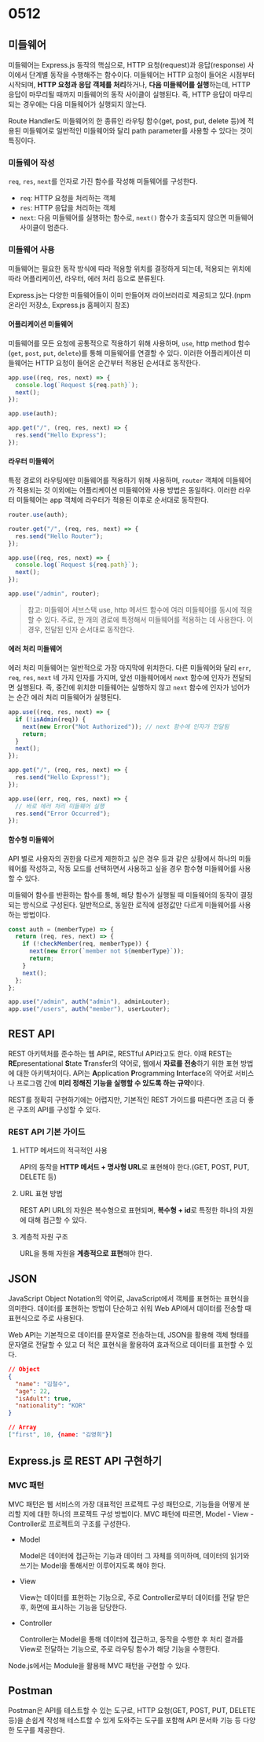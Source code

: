 # 0512

## 미들웨어

미들웨어는 Express.js 동작의 핵심으로, HTTP 요청(request)과 응답(response) 사이에서 단계별 동작을 수행해주는 함수이다. 미들웨어는 HTTP 요청이 들어온 시점부터 시작되며, **HTTP 요청과 응답 객체를 처리**하거나, **다음 미들웨어를 실행**하는데, HTTP 응답이 마무리될 때까지 미들웨어의 동작 사이클이 실행된다. 즉, HTTP 응답이 마무리되는 경우에는 다음 미들웨어가 실행되지 않는다.

Route Handler도 미들웨어의 한 종류인 라우팅 함수(get, post, put, delete 등)에 적용된 미들웨어로 일반적인 미들웨어와 달리 path parameter를 사용할 수 있다는 것이 특징이다.

### 미들웨어 작성

`req`, `res`, `next`를 인자로 가진 함수를 작성해 미들웨어를 구성한다.

- `req`: HTTP 요청을 처리하는 객체
- `res`: HTTP 응답을 처리하는 객체
- `next`: 다음 미들웨어를 실행하는 함수로, `next()` 함수가 호출되지 않으면 미들웨어 사이클이 멈춘다.

### 미들웨어 사용

미들웨어는 필요한 동작 방식에 따라 적용할 위치를 결정하게 되는데, 적용되는 위치에 따라 어플리케이션, 라우터, 에러 처리 등으로 분류된다.

Express.js는 다양한 미들웨어들이 이미 만들어져 라이브러리로 제공되고 있다.(npm 온라인 저장소, Express.js 홈페이지 참조)

#### 어플리케이션 미들웨어

미들웨어를 모든 요청에 공통적으로 적용하기 위해 사용하며, `use`, http method 함수(`get`, `post`, `put`, `delete`)를 통해 미들웨어를 연결할 수 있다. 이러한 어플리케이션 미들웨어는 HTTP 요청이 들어온 순간부터 적용된 순서대로 동작한다.

```javascript
app.use((req, res, next) => {
  console.log(`Request ${req.path}`);
  next();
});

app.use(auth);

app.get("/", (req, res, next) => {
  res.send("Hello Express");
});
```

#### 라우터 미들웨어

특정 경로의 라우팅에만 미들웨어를 적용하기 위해 사용하며, `router` 객체에 미들웨어가 적용되는 것 이외에는 어플리케이션 미들웨어와 사용 방법은 동일하다. 이러한 라우터 미들웨어는 app 객체에 라우터가 적용된 이후로 순서대로 동작한다.

```javascript
router.use(auth);

router.get("/", (req, res, next) => {
  res.send("Hello Router");
});

app.use((req, res, next) => {
  console.log(`Request ${req.path}`);
  next();
});

app.use("/admin", router);
```

> 참고: 미들웨어 서브스택
> use, http 메서드 함수에 여러 미들웨어를 동시에 적용할 수 있다. 주로, 한 개의 경로에 특정해서 미들웨어를 적용하는 데 사용한다. 이 경우, 전달된 인자 순서대로 동작한다.

#### 에러 처리 미들웨어

에러 처리 미들웨어는 일반적으로 가장 마지막에 위치한다. 다른 미들웨어와 달리 `err`, `req`, `res`, `next` 네 가지 인자를 가지며, 앞선 미들웨어에서 `next` 함수에 인자가 전달되면 실행된다. 즉, 중간에 위치한 미들웨어는 실행하지 않고 `next` 함수에 인자가 넘어가는 순간 에러 처리 미들웨어가 실행된다.

```javascript
app.use((req, res, next) => {
  if (!isAdmin(req)) {
    next(new Error("Not Authorized")); // next 함수에 인자가 전달됨
    return;
  }
  next();
});

app.get("/", (req, res, next) => {
  res.send("Hello Express!");
});

app.use((err, req, res, next) => {
  // 바로 에러 처리 미들웨어 실행
  res.send("Error Occurred");
});
```

#### 함수형 미들웨어

API 별로 사용자의 권한을 다르게 제한하고 싶은 경우 등과 같은 상황에서 하나의 미들웨어를 작성하고, 작동 모드를 선택하면서 사용하고 싶을 경우
함수형 미들웨어를 사용할 수 있다.

미들웨어 함수를 반환하는 함수를 통해, 해당 함수가 실행될 때 미들웨어의 동작이 결정되는 방식으로 구성된다. 일반적으로, 동일한 로직에 설정값만 다르게 미들웨어를 사용하는 방법이다.

```javascript
const auth = (memberType) => {
  return (req, res, next) => {
    if (!checkMember(req, memberType)) {
      next(new Error(`member not ${memberType}`));
      return;
    }
    next();
  };
};

app.use("/admin", auth("admin"), adminLouter);
app.use("/users", auth("member"), userLouter);
```

## REST API

REST 아키텍처를 준수하는 웹 API로, RESTful API라고도 한다. 이때 REST는 **RE**presentational **S**tate **T**ransfer의 약어로, 웹에서 **자료를 전송**하기 위한 표현 방법에 대한 아키텍처이다. API는 **A**pplication **P**rogramming **I**nterface의 약어로 서비스나 프로그램 간에 **미리 정해진 기능을 실행할 수 있도록 하는 규약**이다.

REST를 정확히 구현하기에는 어렵지만, 기본적인 REST 가이드를 따른다면 조금 더 좋은 구조의 API를 구성할 수 있다.

### REST API 기본 가이드

1. HTTP 메서드의 적극적인 사용

   API의 동작을 **HTTP 메서드 + 명사형 URL**로 표현해야 한다.(GET, POST, PUT, DELETE 등)

2. URL 표현 방법

   REST API URL의 자원은 복수형으로 표현되며, **복수형 + id**로 특정한 하나의 자원에 대해 접근할 수 있다.

3. 계층적 자원 구조

   URL을 통해 자원을 **계층적으로 표현**해야 한다.

## JSON

JavaScript Object Notation의 약어로, JavaScript에서 객체를 표현하는 표현식을 의미한다. 데이터를 표현하는 방법이 단순하고 쉬워 Web API에서 데이터를 전송할 때 표현식으로 주로 사용된다.

Web API는 기본적으로 데이터를 문자열로 전송하는데, JSON을 활용해 객체 형태를 문자열로 전달할 수 있고 더 적은 표현식을 활용하여 효과적으로 데이터를 표현할 수 있다.

```json
// Object
{
  "name": "김철수",
  "age": 22,
  "isAdult": true,
  "nationality": "KOR"
}

// Array
["first", 10, {name: "김영희"}]
```

## Express.js 로 REST API 구현하기

### MVC 패턴

MVC 패턴은 웹 서비스의 가장 대표적인 프로젝트 구성 패턴으로, 기능들을 어떻게 분리할 지에 대한 하나의 프로젝트 구성 방법이다. MVC 패턴에 따르면, Model - View - Controller로 프로젝트의 구조를 구성한다.

- Model

  Model은 데이터에 접근하는 기능과 데이터 그 자체를 의미하며, 데이터의 읽기와 쓰기는 Model을 통해서만 이루어지도록 해야 한다.

- View

  View는 데이터를 표현하는 기능으로, 주로 Controller로부터 데이터를 전달 받은 후, 화면에 표시하는 기능을 담당한다.

- Controller

  Controller는 Model을 통해 데이터에 접근하고, 동작을 수행한 후 처리 결과를 View로 전달하는 기능으로, 주로 라우팅 함수가 해당 기능을 수행한다.

Node.js에서는 Module을 활용해 MVC 패턴을 구현할 수 있다.

## Postman

Postman은 API를 테스트할 수 있는 도구로, HTTP 요청(GET, POST, PUT, DELETE 등)을 손쉽게 작성해 테스트할 수 있게 도와주는 도구를 포함해 API 문서화 기능 등 다양한 도구를 제공한다.
